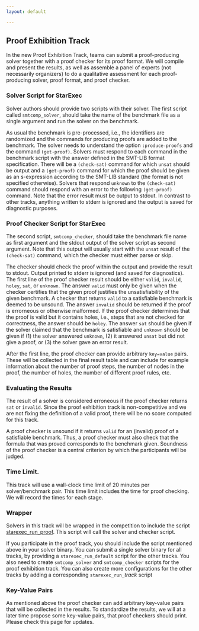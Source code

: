```yaml
---
layout: default

---
```

## Proof Exhibition Track

In the new Proof Exhibition Track, teams can submit a proof-producing solver
together with a proof checker for its proof format.  We will compile and
present the results, as well as assemble a panel of experts (not necessarily
organizers) to do a qualitative assessment for each proof-producing solver,
proof format, and proof checker.

### Solver Script for StarExec

Solver authors should provide two scripts with their solver.  The first
script called `smtcomp_solver`, should take the name of the
benchmark file as a single argument and run the solver on the benchmark.

As usual the benchmark is pre-processed, i.e., the identifiers are randomized
and the commands for producing proofs are added to the benchmark.  The solver
needs to understand the option `:produce-proofs` and the command `(get-proof)`.
Solvers must respond to each command in the benchmark script with the answer
defined in the SMT-LIB format specification.  There will be a `(check-sat)`
command for which `unsat` should be output and a `(get-proof)` command for
which the proof should be given as an s-expression according to the
SMT-LIB standard (the format is not specified otherwise).
Solvers that respond `unknown` to the `(check-sat)` command should respond
with an error to the following `(get-proof)` command.  Note that the error
result must be output to stdout.
In contrast to other tracks, anything written to stderr is ignored and the
output is saved for diagnostic purposes.

### Proof Checker Script for StarExec

The second script, `smtcomp_checker`, should take
the benchmark file name as first argument and the stdout output of the
solver script as second argument.  Note that this output will
usually start with the `unsat` result of the `(check-sat)`
command, which the checker must either parse or skip.

The checker should check the proof within the output and provide the result
to stdout.  Output printed to stderr is ignored (and saved for diagnostics).
The first line of the proof checker result should be either
`valid`, `invalid`, `holey`, `sat`, or `unknown`.
The answer `valid` must only be given when the checker certifies that the
given proof justifies the unsatisfiability of the given benchmark.
A checker that returns `valid` to a satisfiable benchmark is deemed to be
unsound.
The answer `invalid` should be returned if the proof is errorneous or
otherwise malformed.
If the proof checker determines that the proof is valid but it contains
holes, i.e., steps that are not checked for correctness, the answer should
be `holey`.
The answer `sat` should be given if the solver claimed that the benchmark
is satisfiable and `unknown` should be given if (1) the solver answered
`unknown`, (2) it answered `unsat` but did not give a proof, or (3) the
solver gave an error result.

After the first line, the proof checker can provide arbitrary `key=value`
pairs.  These will be collected in the final result table and can include
for example information about the number of proof steps, the number of nodes
in the proof, the number of holes, the number of different proof rules, etc.

### Evaluating the Results

The result of a solver is considered erroneous if the proof checker
returns `sat` or `invalid`.
Since the proof exhibition track is non-competitive and we are not fixing
the definition of a valid proof, there will be no score computed for this
track.

A proof checker is unsound if it returns `valid` for an (invalid) proof
of a satisfiable benchmark.
Thus, a proof checker must also check that the formula that was proved
corresponds to the benchmark given.  Soundness of the proof checker is
a central criterion by which the participants will be judged.

### Time Limit.

This track will use a wall-clock time limit of 20 minutes per
solver/benchmark pair.  This time limit includes the time for proof checking.
We will record the times for each stage.

### Wrapper

Solvers in this track will be wrapped in the competition to include the script
[starexec_run_proof](https://github.com/SMT-COMP/postprocessors/tree/master/proof-track/starexec_run_proof).  This script will call the solver
and checker script.

If you participate in the proof track, you should include the
script mentioned above in your solver binary.
You can submit a single solver binary for all tracks, by providing a
`starexec_run_default` script for the other tracks.  You also
need to create `smtcomp_solver` and `smtcomp_checker` scripts for the
proof exhibition track.  You can also create more configurations
for the other tracks by adding a corresponding `starexec_run_`*track*
script

### Key-Value Pairs

As mentioned above the proof checker can add arbitrary key-value pairs
that will be collected in the results.  To standardize the results, we
will at a later time propose some key-value pairs, that proof checkers
should print.  Please check this page for updates.

